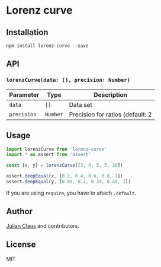 # Lorenz curve

## Installation
```
npm install lorenz-curve --save
```

## API
### `lorenzCurve(data: [], precision: Number)`

| Parameter   | Type              | Description                       |
|-------------|-------------------|-----------------------------------|
| `data`      | `[]`              | Data set                          |
| `precision` | `Number`          | Precision for ratios (default: 2  |

## Usage

```js
import lorenzCurve from 'lorenz-curve'
import * as assert from 'assert'

const {x, y} = lorenzCurve([3, 4, 5, 5, 18])

assert.deepEqual(x, [0.2, 0.4, 0.6, 0.8, 1])
assert.deepEqual(y, [0.09, 0.2, 0.34, 0.49, 1])
```

If you are using `require`, you have to attach `.default`.

## Author

[Julian Claus](https://www.julian-claus.de) and contributors.

## License

MIT
